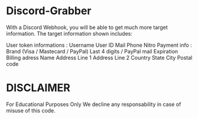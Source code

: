 # Discord-Grabber
With a Discord Webhook, you will be able to get much more target information. The target information shown includes:

User token informations :
Username
User ID
Mail
Phone
Nitro
Payment info :
Brand (Visa / Mastecard / PayPal)
Last 4 digits / PayPal mail
Expiration
Billing adress
Name
Address Line 1
Address Line 2
Country
State
City
Postal code


# DISCLAIMER

For Educational Purposes Only
We decline any responsability in case of misuse of this code.
